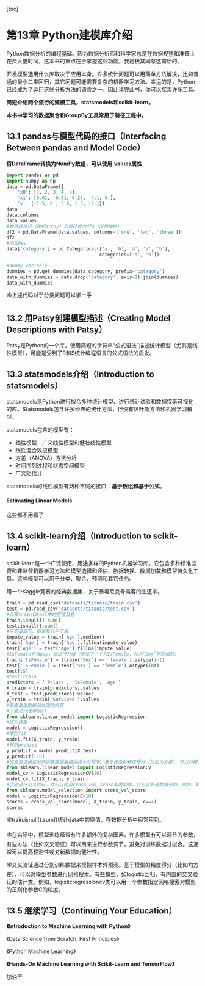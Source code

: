 [toc]



# 第13章 Python建模库介绍

Python数据分析的编程基础。因为数据分析师和科学家总是在数据规整和准备上花费⼤量时间，这本书的重点在于掌握这些功能。我是极其同意这句话的。

开发模型选⽤什么库取决于应⽤本身。许多统计问题可以⽤简单⽅法解决，⽐如普通的最⼩⼆乘回归，其它问题可能需要复杂的机器学习⽅法。幸运的是，Python已经成为了运⽤这些分析⽅法的语⾔之⼀，因此读完此书，你可以探索许多⼯具。

**简短介绍两个流⾏的建模⼯具，statsmodels和scikit-learn。**

**本书中学习的数据聚合和GroupBy⼯具常⽤于特征⼯程中。**

## 13.1 pandas与模型代码的接口（Interfacing Between pandas and Model Code）

**将DataFrame转换为NumPy数组，可以使用.values属性**

~~~python
import pandas as pd
import numpy as np
data = pd.DataFrame({
    'x0': [1, 2, 3, 4, 5],
    'x1': [0.01, -0.01, 0.25, -4.1, 0.],
    'y': [-1.5, 0., 3.6, 1.3, -2.]})
data
data.columns
data.values
#数据转换后（数组array）后再转换为df2（常用操作）
df2 = pd.DataFrame(data.values, columns=['one', 'two', 'three'])
df2
#添加key
data['category'] = pd.Categorical(['a', 'b', 'a', 'a', 'b'],
                                  categories=['a', 'b'])

#dummy variable
dummies = pd.get_dummies(data.category, prefix='category')
data_with_dummies = data.drop('category', axis=1).join(dummies)
data_with_dummies
~~~

:spider_web:上述代码对于分类问题可以学一手

## 13.2 用Patsy创建模型描述（Creating Model Descriptions with Patsy）

Patsy是Python的⼀个库，使⽤简短的字符串“公式语法”描述统计模型（尤其是线性模型），可能是受到了R和S统计编程语⾔的公式语法的启发。

## 13.3 statsmodels介绍（Introduction to statsmodels）

statsmodels是Python进⾏拟合多种统计模型、进⾏统计试验和数据探索可视化的库。Statsmodels包含许多经典的统计⽅法，但没有⻉叶斯⽅法和机器学习模型。

statsmodels包含的模型有：

* 线性模型，⼴义线性模型和健壮线性模型
* 线性混合效应模型
* ⽅差（ANOVA）⽅法分析
* 时间序列过程和状态空间模型
* ⼴义矩估计

statsmodels的线性模型有两种不同的接⼝：**基于数组和基于公式**。

#### Estimating Linear Models

这些都不用看了

## 13.4 scikit-learn介绍（Introduction to scikit-learn）

scikit-learn是⼀个⼴泛使⽤、⽤途多样的Python机器学习库。它包含多种标准监督和⾮监督机器学习⽅法和模型选择和评估、数据转换、数据加载和模型持久化⼯具。这些模型可以⽤于分类、聚合、预测和其它任务。

⽤⼀个Kaggle竞赛的经典数据集，关于泰坦尼克号乘客的⽣还率。

~~~python
train = pd.read_csv('datasets/titanic/train.csv')
test = pd.read_csv('datasets/titanic/test.csv')
#计算train和test中的空值信息
train.isnull().sum()
test.isnull().sum()
#平均值填充，但是我几乎不用
impute_value = train['Age'].median()
train['Age'] = train['Age'].fillna(impute_value)
test['Age'] = test['Age'].fillna(impute_value)
#IsFemale充当key，来进行分组（增加了⼀个列IsFemale，作为“Sex”列的编码）
train['IsFemale'] = (train['Sex'] == 'female').astype(int)
test['IsFemale'] = (test['Sex'] == 'female').astype(int)
test[:5]
#test train
predictors = ['Pclass', 'IsFemale', 'Age']
X_train = train[predictors].values
X_test = test[predictors].values
y_train = train['Survived'].values
#前面就是数据预处理的内容
#下面进行逻辑回归
from sklearn.linear_model import LogisticRegression
#定义模型
model = LogisticRegression()
#模型fit
model.fit(X_train, y_train)
#预测predict
y_predict = model.predict(X_test)
y_predict[:10]
#交叉验证通过分割训练数据来模拟样本外预测。基于模型的精度得分（⽐如均⽅差），可以对模型参数进⾏⽹格搜索。有些模型，如logistic回归，有内置的交叉验证的估计类。
from sklearn.linear_model import LogisticRegressionCV
model_cv = LogisticRegressionCV(10)
model_cv.fit(X_train, y_train)
#⼿动进⾏交叉验证，你可以使⽤cross_val_score帮助函数，它可以处理数据分割。例如，要交叉验证我们的带有四个不重叠训练数据的模型
from sklearn.model_selection import cross_val_score
model = LogisticRegression(C=10)
scores = cross_val_score(model, X_train, y_train, cv=4)
scores
~~~

:spider_web:train.isnull().sum()统计data中的空值，在数据分析中经常用到。

:spider_web:在实际中，模型训练经常有许多额外的复杂因素。许多模型有可以调节的参数，有些⽅法（⽐如交叉验证）可以⽤来进⾏参数调节，避免对训练数据过拟合。这通常可以提高预测性或对新数据的健壮性。

:spider_web:交叉验证通过分割训练数据来模拟样本外预测。基于模型的精度得分（⽐如均⽅差），可以对模型参数进⾏网格搜索。有些模型，如logistic回归，有内置的交叉验证的估计类。例如，logisticregressioncv类可以⽤⼀个参数指定网格搜索对模型的正则化参数C的粒度。

## 13.5 继续学习（Continuing Your Education）

**《Introduction to Machine Learning with Python》**

《Data Science from Scratch: First Principles》

《Python Machine Learning》

**《Hands-On Machine Learning with Scikit-Learn and TensorFlow》**

加油干

